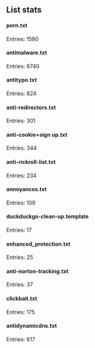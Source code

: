## List stats
#### porn.txt
Entries: 1580 <br> 
#### antimalware.txt
Entries: 6740 <br> 
#### antitypo.txt
Entries: 824 <br> 
#### anti-redirectors.txt
Entries: 301 <br> 
#### anti-cookie+sign up.txt
Entries: 344 <br> 
#### anti-rickroll-list.txt
Entries: 234 <br> 
#### annoyances.txt
Entries: 109 <br> 
#### duckduckgo-clean-up.template
Entries: 17 <br> 
#### enhanced_protection.txt
Entries: 25 <br> 
#### anti-norton-tracking.txt
Entries: 37 <br> 
#### clickbait.txt
Entries: 175 <br> 
#### antidynamicdns.txt
Entries: 617 <br> 
